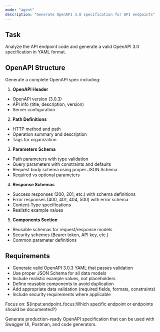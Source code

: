 ```yaml
---
mode: "agent"
description: "Generate OpenAPI 3.0 specification for API endpoints"
---
```


## Task

Analyze the API endpoint code and generate a valid OpenAPI 3.0 specification in YAML format.

## OpenAPI Structure

Generate a complete OpenAPI spec including:

1. **OpenAPI Header**

- OpenAPI version (3.0.3)
- API info (title, description, version)
- Server configuration

2. **Path Definitions**

- HTTP method and path
- Operation summary and description
- Tags for organization

3. **Parameters Schema**

- Path parameters with type validation
- Query parameters with constraints and defaults
- Request body schema using proper JSON Schema
- Required vs optional parameters

4. **Response Schemas**

- Success responses (200, 201, etc.) with schema definitions
- Error responses (400, 401, 404, 500) with error schema
- Content-Type specifications
- Realistic example values

5. **Components Section**

- Reusable schemas for request/response models
- Security schemes (Bearer token, API key, etc.)
- Common parameter definitions

## Requirements

- Generate valid OpenAPI 3.0.3 YAML that passes validation
- Use proper JSON Schema for all data models
- Include realistic example values, not placeholders
- Define reusable components to avoid duplication
- Add appropriate data validation (required fields, formats, constraints)
- Include security requirements where applicable

Focus on: ${input:endpoint_focus:Which specific endpoint or endpoints should be documented?}

Generate production-ready OpenAPI specification that can be used with Swagger UI, Postman, and code generators.
